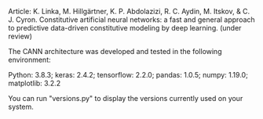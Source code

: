 Article: K. Linka, M. Hillgärtner, K. P. Abdolazizi, R. C. Aydin, M. Itskov, & C. J. Cyron. Constitutive artificial neural networks: a fast and general approach to predictive data-driven constitutive modeling by deep learning. (under review)


The CANN architecture was developed and tested in the following environment:

Python: 3.8.3; keras: 2.4.2; tensorflow: 2.2.0; pandas: 1.0.5; numpy: 1.19.0; matplotlib: 3.2.2

You can run "versions.py" to display the versions currently used on your system.
